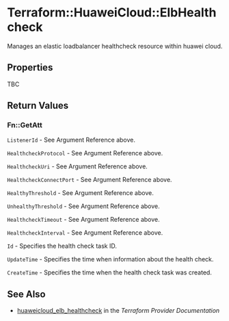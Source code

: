 # Terraform::HuaweiCloud::ElbHealthcheck

Manages an elastic loadbalancer healthcheck resource within huawei cloud.

## Properties

TBC

## Return Values

### Fn::GetAtt

`ListenerId` - See Argument Reference above.

`HealthcheckProtocol` - See Argument Reference above.

`HealthcheckUri` - See Argument Reference above.

`HealthcheckConnectPort` - See Argument Reference above.

`HealthyThreshold` - See Argument Reference above.

`UnhealthyThreshold` - See Argument Reference above.

`HealthcheckTimeout` - See Argument Reference above.

`HealthcheckInterval` - See Argument Reference above.

`Id` - Specifies the health check task ID.

`UpdateTime` - Specifies the time when information about the health check.

`CreateTime` - Specifies the time when the health check task was created.

## See Also

* [huaweicloud_elb_healthcheck](https://www.terraform.io/docs/providers/huaweicloud/r/elb_healthcheck.html) in the _Terraform Provider Documentation_